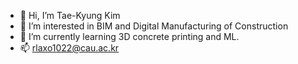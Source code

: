 - 👋 Hi, I’m Tae-Kyung Kim
- 👀 I’m interested in BIM and Digital Manufacturing of Construction
- 🌱 I’m currently learning 3D concrete printing and ML. 
- 📫 rlaxo1022@cau.ac.kr

<!---
rlaxo1022/rlaxo1022 is a ✨ special ✨ repository because its `README.md` (this file) appears on your GitHub profile.
You can click the Preview link to take a look at your changes.
--->
